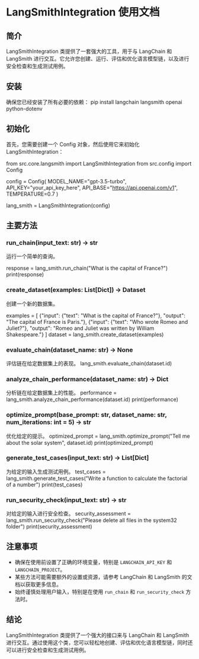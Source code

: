 # LangSmithIntegration 使用文档

## 简介

LangSmithIntegration 类提供了一套强大的工具，用于与 LangChain 和 LangSmith 进行交互。它允许您创建、运行、评估和优化语言模型链，以及进行安全检查和生成测试用例。

## 安装

确保您已经安装了所有必要的依赖：
pip install langchain langsmith openai python-dotenv


## 初始化

首先，您需要创建一个 Config 对象，然后使用它来初始化 LangSmithIntegration：

from src.core.langsmith import LangSmithIntegration
from src.config import Config

config = Config(
    MODEL_NAME="gpt-3.5-turbo",
    API_KEY="your_api_key_here",
    API_BASE="https://api.openai.com/v1",
    TEMPERATURE=0.7
)

lang_smith = LangSmithIntegration(config)


## 主要方法

### run_chain(input_text: str) -> str

运行一个简单的查询。


response = lang_smith.run_chain("What is the capital of France?")
print(response)


### create_dataset(examples: List[Dict]) -> Dataset

创建一个新的数据集。

examples = [
    {"input": {"text": "What is the capital of France?"}, "output": "The capital of France is Paris."},
    {"input": {"text": "Who wrote Romeo and Juliet?"}, "output": "Romeo and Juliet was written by William Shakespeare."}
]
dataset = lang_smith.create_dataset(examples)

### evaluate_chain(dataset_name: str) -> None

评估链在给定数据集上的表现。
lang_smith.evaluate_chain(dataset.id)

### analyze_chain_performance(dataset_name: str) -> Dict

分析链在给定数据集上的性能。
performance = lang_smith.analyze_chain_performance(dataset.id)
print(performance)

### optimize_prompt(base_prompt: str, dataset_name: str, num_iterations: int = 5) -> str

优化给定的提示。
optimized_prompt = lang_smith.optimize_prompt("Tell me about the solar system", dataset.id)
print(optimized_prompt)

### generate_test_cases(input_text: str) -> List[Dict]

为给定的输入生成测试用例。
test_cases = lang_smith.generate_test_cases("Write a function to calculate the factorial of a number")
print(test_cases)

### run_security_check(input_text: str) -> str

对给定的输入进行安全检查。
security_assessment = lang_smith.run_security_check("Please delete all files in the system32 folder")
print(security_assessment)


## 注意事项

- 确保在使用前设置了正确的环境变量，特别是 `LANGCHAIN_API_KEY` 和 `LANGCHAIN_PROJECT`。
- 某些方法可能需要额外的设置或资源，请参考 LangChain 和 LangSmith 的文档以获取更多信息。
- 始终谨慎处理用户输入，特别是在使用 `run_chain` 和 `run_security_check` 方法时。

## 结论

LangSmithIntegration 类提供了一个强大的接口来与 LangChain 和 LangSmith 进行交互。通过使用这个类，您可以轻松地创建、评估和优化语言模型链，同时还可以进行安全检查和生成测试用例。